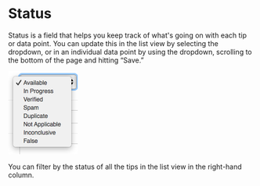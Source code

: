 # Status

Status is a field that helps you keep track of what's going on with each tip or data point. You can update this in the list view by selecting the dropdown, or in an individual data point by using the dropdown, scrolling to the bottom of the page and hitting “Save.”

![](../../.gitbook/assets/screen-shot-2019-09-09-at-9.39.35-am.png)

You can filter by the status of all the tips in the list view in the right-hand column.

